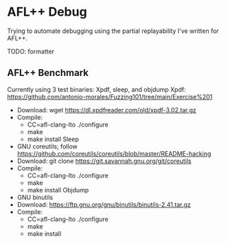 # AFL++ Debug
Trying to automate debugging using the partial replayability I've written for AFL++.

TODO: formatter

## AFL++ Benchmark
Currently using 3 test binaries: Xpdf, sleep, and objdump
Xpdf: https://github.com/antonio-morales/Fuzzing101/tree/main/Exercise%201
 - Download: wget https://dl.xpdfreader.com/old/xpdf-3.02.tar.gz
 - Compile:
   - CC=afl-clang-lto ./configure
   - make
   - make install
Sleep
 - GNU coreutils; follow https://github.com/coreutils/coreutils/blob/master/README-hacking
 - Download: git clone https://git.savannah.gnu.org/git/coreutils
 - Compile: 
   - CC=afl-clang-lto ./configure 
   - make
   - make install
Objdump
 - GNU binutils
 - Download: https://ftp.gnu.org/gnu/binutils/binutils-2.41.tar.gz
 - Compile:	
   - CC=afl-clang-lto ./configure
   - make
   - make install
